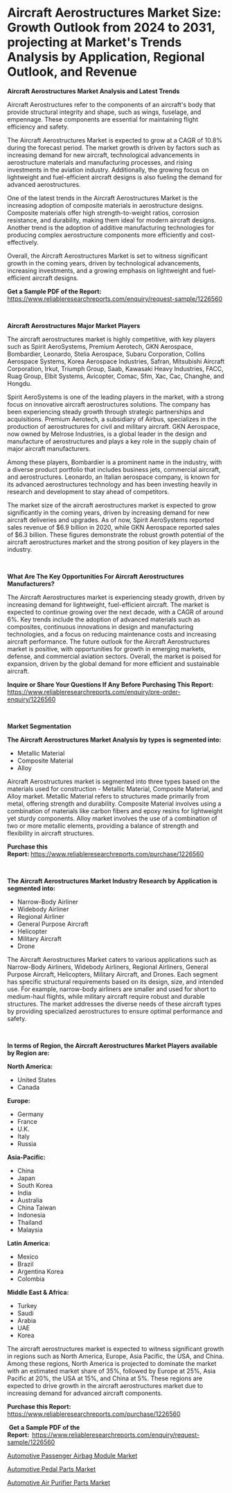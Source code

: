 <p><h1>Aircraft Aerostructures Market Size: Growth Outlook from 2024 to 2031, projecting at Market's Trends Analysis by Application, Regional Outlook, and Revenue</h1></p><p><strong>Aircraft Aerostructures Market Analysis and Latest Trends</strong></p>
<p><p>Aircraft Aerostructures refer to the components of an aircraft's body that provide structural integrity and shape, such as wings, fuselage, and empennage. These components are essential for maintaining flight efficiency and safety.</p><p>The Aircraft Aerostructures Market is expected to grow at a CAGR of 10.8% during the forecast period. The market growth is driven by factors such as increasing demand for new aircraft, technological advancements in aerostructure materials and manufacturing processes, and rising investments in the aviation industry. Additionally, the growing focus on lightweight and fuel-efficient aircraft designs is also fueling the demand for advanced aerostructures.</p><p>One of the latest trends in the Aircraft Aerostructures Market is the increasing adoption of composite materials in aerostructure designs. Composite materials offer high strength-to-weight ratios, corrosion resistance, and durability, making them ideal for modern aircraft designs. Another trend is the adoption of additive manufacturing technologies for producing complex aerostructure components more efficiently and cost-effectively.</p><p>Overall, the Aircraft Aerostructures Market is set to witness significant growth in the coming years, driven by technological advancements, increasing investments, and a growing emphasis on lightweight and fuel-efficient aircraft designs.</p></p>
<p><strong>Get a Sample PDF of the Report:&nbsp;</strong> <a href="https://www.reliableresearchreports.com/enquiry/request-sample/1226560">https://www.reliableresearchreports.com/enquiry/request-sample/1226560</a></p>
<p>&nbsp;</p>
<p><strong>Aircraft Aerostructures Major Market Players</strong></p>
<p><p>The aircraft aerostructures market is highly competitive, with key players such as Spirit AeroSystems, Premium Aerotech, GKN Aerospace, Bombardier, Leonardo, Stelia Aerospace, Subaru Corporation, Collins Aerospace Systems, Korea Aerospace Industries, Safran, Mitsubishi Aircraft Corporation, Irkut, Triumph Group, Saab, Kawasaki Heavy Industries, FACC, Ruag Group, Elbit Systems, Avicopter, Comac, Sfm, Xac, Cac, Changhe, and Hongdu.</p><p>Spirit AeroSystems is one of the leading players in the market, with a strong focus on innovative aircraft aerostructures solutions. The company has been experiencing steady growth through strategic partnerships and acquisitions. Premium Aerotech, a subsidiary of Airbus, specializes in the production of aerostructures for civil and military aircraft. GKN Aerospace, now owned by Melrose Industries, is a global leader in the design and manufacture of aerostructures and plays a key role in the supply chain of major aircraft manufacturers.</p><p>Among these players, Bombardier is a prominent name in the industry, with a diverse product portfolio that includes business jets, commercial aircraft, and aerostructures. Leonardo, an Italian aerospace company, is known for its advanced aerostructures technology and has been investing heavily in research and development to stay ahead of competitors.</p><p>The market size of the aircraft aerostructures market is expected to grow significantly in the coming years, driven by increasing demand for new aircraft deliveries and upgrades. As of now, Spirit AeroSystems reported sales revenue of $6.9 billion in 2020, while GKN Aerospace reported sales of $6.3 billion. These figures demonstrate the robust growth potential of the aircraft aerostructures market and the strong position of key players in the industry.</p></p>
<p>&nbsp;</p>
<p><strong>What Are The Key Opportunities For Aircraft Aerostructures Manufacturers?</strong></p>
<p><p>The Aircraft Aerostructures market is experiencing steady growth, driven by increasing demand for lightweight, fuel-efficient aircraft. The market is expected to continue growing over the next decade, with a CAGR of around 6%. Key trends include the adoption of advanced materials such as composites, continuous innovations in design and manufacturing technologies, and a focus on reducing maintenance costs and increasing aircraft performance. The future outlook for the Aircraft Aerostructures market is positive, with opportunities for growth in emerging markets, defense, and commercial aviation sectors. Overall, the market is poised for expansion, driven by the global demand for more efficient and sustainable aircraft.</p></p>
<p><strong>Inquire or Share Your Questions If Any Before Purchasing This Report:</strong> <a href="https://www.reliableresearchreports.com/enquiry/pre-order-enquiry/1226560">https://www.reliableresearchreports.com/enquiry/pre-order-enquiry/1226560</a></p>
<p>&nbsp;</p>
<p><strong>Market Segmentation</strong></p>
<p><strong>The Aircraft Aerostructures Market Analysis by types is segmented into:</strong></p>
<p><ul><li>Metallic Material</li><li>Composite Material</li><li>Alloy</li></ul></p>
<p><p>Aircraft Aerostructures market is segmented into three types based on the materials used for construction - Metallic Material, Composite Material, and Alloy market. Metallic Material refers to structures made primarily from metal, offering strength and durability. Composite Material involves using a combination of materials like carbon fibers and epoxy resins for lightweight yet sturdy components. Alloy market involves the use of a combination of two or more metallic elements, providing a balance of strength and flexibility in aircraft structures.</p></p>
<p><strong>Purchase this Report:&nbsp;</strong><a href="https://www.reliableresearchreports.com/purchase/1226560">https://www.reliableresearchreports.com/purchase/1226560</a></p>
<p>&nbsp;</p>
<p><strong>The Aircraft Aerostructures Market Industry Research by Application is segmented into:</strong></p>
<p><ul><li>Narrow-Body Airliner</li><li>Widebody Airliner</li><li>Regional Airliner</li><li>General Purpose Aircraft</li><li>Helicopter</li><li>Military Aircraft</li><li>Drone</li></ul></p>
<p><p>The Aircraft Aerostructures Market caters to various applications such as Narrow-Body Airliners, Widebody Airliners, Regional Airliners, General Purpose Aircraft, Helicopters, Military Aircraft, and Drones. Each segment has specific structural requirements based on its design, size, and intended use. For example, narrow-body airliners are smaller and used for short to medium-haul flights, while military aircraft require robust and durable structures. The market addresses the diverse needs of these aircraft types by providing specialized aerostructures to ensure optimal performance and safety.</p></p>
<p>&nbsp;</p>
<p><strong>In terms of Region, the Aircraft Aerostructures Market Players available by Region are:</strong></p>
<p>
    <p> <strong> North America: </strong>
        <ul>
            <li>United States</li>
            <li>Canada</li>
        </ul>
        </p> 
    <p> <strong> Europe: </strong>
        <ul>
            <li>Germany</li>
            <li>France</li>
            <li>U.K.</li>
            <li>Italy</li>
            <li>Russia</li>
        </ul>
        </p> 
    <p> <strong> Asia-Pacific: </strong>
        <ul>
            <li>China</li>
            <li>Japan</li>
            <li>South Korea</li>
            <li>India</li>
            <li>Australia</li>
            <li>China Taiwan</li>
            <li>Indonesia</li>
            <li>Thailand</li>
            <li>Malaysia</li>
        </ul>
        </p> 
    <p> <strong> Latin America: </strong>
        <ul>
            <li>Mexico</li>
            <li>Brazil</li>
            <li>Argentina Korea</li>
            <li>Colombia</li>
        </ul>
        </p> 
    <p> <strong> Middle East & Africa: </strong>
        <ul>
            <li>Turkey</li>
            <li>Saudi</li>
            <li>Arabia</li>
            <li>UAE</li>
            <li>Korea</li>
        </ul>
    </p>
    </p>
<p><p>The aircraft aerostructures market is expected to witness significant growth in regions such as North America, Europe, Asia Pacific, the USA, and China. Among these regions, North America is projected to dominate the market with an estimated market share of 35%, followed by Europe at 25%, Asia Pacific at 20%, the USA at 15%, and China at 5%. These regions are expected to drive growth in the aircraft aerostructures market due to increasing demand for advanced aircraft components.</p></p>
<p><strong>Purchase this Report: </strong><a href="https://www.reliableresearchreports.com/purchase/1226560">https://www.reliableresearchreports.com/purchase/1226560</a></p>
<p>&nbsp;<strong>Get a Sample PDF of the Report:&nbsp;&nbsp;</strong><a href="https://www.reliableresearchreports.com/enquiry/request-sample/1226560">https://www.reliableresearchreports.com/enquiry/request-sample/1226560</a></p>
<p><strong></strong></p>
<p><p><a href="https://view.publitas.com/reportprime-1/decoding-the-automotive-passenger-airbag-module-market-a-deep-dive-into-the-latest-market-trends-market-segmentation-and-competitive-analysis/">Automotive Passenger Airbag Module Market</a></p><p><a href="https://view.publitas.com/reportprime-1/automotive-pedal-parts-market-provides-a-comprehensive-analysis-including-a-macro-overview-of-the-market-as-well-as-micro-details-such-as-market-size-and-competitive-landscape/">Automotive Pedal Parts Market</a></p><p><a href="https://view.publitas.com/reportprime-1/automotive-air-purifier-parts-market-size-growth-outlook-from-2023-to-2030-projecting-at-markets-trends-analysis-by-application-regional-outlook-and-revenue/">Automotive Air Purifier Parts Market</a></p></p>